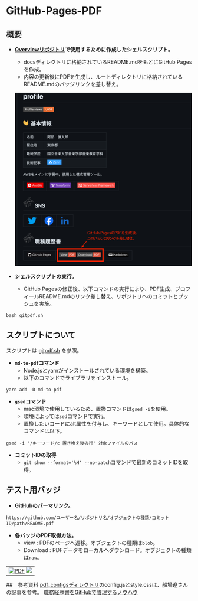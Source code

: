 # GitHub-Pages-PDF
## 概要
- __[Overviewリポジトリ](https://github.com/Shintaro-Abe)で使用するために作成したシェルスクリプト。__
    - docsディレクトリに格納されているREADME.mdをもとにGitHub Pagesを作成。
    - 内容の更新後にPDFを生成し、ルートディレクトリに格納されているREADME.mdのバッジリンクを差し替え。
  
    ![職務履歴書PDFバッジ](images/ghp1.png)
    
- __シェルスクリプトの実行。__
    - GitHub Pagesの修正後、以下コマンドの実行により、PDF生成、プロフィールREADME.mdのリンク差し替え、リポジトリへのコミットとプッシュを実施。
```
bash gitpdf.sh
```
## スクリプトについて
スクリプトは
[gitpdf.sh](gitpdf.sh)
を参照。

- __` md-to-pdf `コマンド__
    - Node.jsとyarnがインストールされている環境を構築。
    - 以下のコマンドでライブラリをインストール。
```
yarn add -D md-to-pdf
```

- __` gsed `コマンド__
    - mac環境で使用しているため、置換コマンドは` gsed -i `を使用。
    - 環境によっては` sed `コマンドで実行。
    - 置換したいコードにalt属性を付与し、キーワードとして使用。具体的なコマンドは以下。
  
```
gsed -i '/キーワード/c 置き換え後の行' 対象ファイルのパス
```
- __コミットIDの取得__
    - ` git show --format='%H' --no-patch `コマンドで最新のコミットIDを取得。

## テスト用バッジ
- __GitHubのパーマリンク。__
```
https://github.com/ユーザー名/リポジトリ名/オブジェクトの種類/コミットID/path/README.pdf
```
- __各バッジのPDF取得方法。__
    - view : PDFのページへ遷移。オブジェクトの種類は` blob `。
    - Download : PDFデータをローカルへダウンロード。オブジェクトの種類は` raw `。

<table>
  <tbody>
    <tr>
      <td align="left"><a href="https://github.com/Shintaro-Abe/test/blob/0150081be90829594a40ee583fa6ad184c283077/docs/README.pdf"><img alt="PDF" src="https://img.shields.io/badge/View-PDF-red.svg?style=flat-square"></a> <a href="https://github.com/Shintaro-Abe/test/raw/0150081be90829594a40ee583fa6ad184c283077/docs/README.pdf"><img src="https://img.shields.io/badge/Download-PDF-red.svg?style=flat-square"></a></td>
    </tr>
  </tbody>
</table>

##　参考資料
[pdf_configsディレクトリ](pdf-configs)のconfig.jsとstyle.cssは、船場遼さんの記事を参考。
[職務経歴書をGitHubで管理するノウハウ](https://zenn.dev/ryo_f/articles/2f925f621e6d99)
